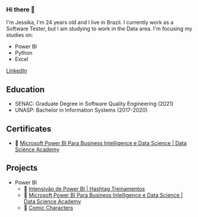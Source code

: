 ### Hi there 👋

I'm Jessika, I'm 24 years old and I live in Brazil. 
I currently work as a Software Tester, but I am studying to work in the Data area.
I'm focusing my studies on:
- Power BI
- Python
- Excel

[LinkedIn](https://www.linkedin.com/in/jessikafreire/)


## Education
- SENAC: Graduate Degree in Software Quality Engineering (2021)
- UNASP: Bachelor in Information Systems (2017-2020)

## Certificates
- 🔗 [Microsoft Power BI Para Business Intelligence e Data Science | Data Science Academy](https://mycourse.app/nYpVFbB2JpJSVMpj9)

## Projects
- Power BI
  - 🔗 [Intensivão de Power BI | Hashtag Treinamentos](https://github.com/JessikaFreire/Intensivao-de-Power-BI-2023)
  - 🔗 [Microsoft Power BI Para Business Intelligence e Data Science | Data Science Academy](https://github.com/JessikaFreire/Data-Science-Academy-Power-BI)
  - 🔗 [Comic Characters](https://github.com/JessikaFreire/Comic-Characters)
